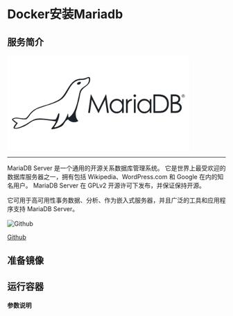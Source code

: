 # **Docker安装Mariadb** #
## 服务简介 ##

 <img src="./../images/mariadb.jpg" width = "420" alt="Github" align=center />

* * *

MariaDB Server 是一个通用的开源关系数据库管理系统。 它是世界上最受欢迎的数据库服务器之一，拥有包括 Wikipedia、WordPress.com 和 Google 在内的知名用户。 MariaDB Server 在 GPLv2 开源许可下发布，并保证保持开源。

它可用于高可用性事务数据、分析、作为嵌入式服务器，并且广泛的工具和应用程序支持 MariaDB Server。

 <img src="https://github.com/favicon.ico" width = "20" alt="Github" align=center />
 
[ Github ](https://github.com/MariaDB/mariadb-docker)
## 准备镜像 ##
## 运行容器 ##
#### 参数说明 ####